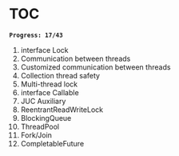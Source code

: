 # TOC
**`Progress: 17/43`**
1. interface Lock 
2. Communication between threads
3. Customized communication between threads
4. Collection thread safety
5. Multi-thread lock
6. interface Callable
7. JUC Auxiliary
8. ReentrantReadWriteLock
9. BlockingQueue
10. ThreadPool
11. Fork/Join
12. CompletableFuture